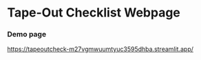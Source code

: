 # Tape-Out Checklist Webpage

### Demo page
https://tapeoutcheck-m27vgmwuumtyuc3595dhba.streamlit.app/
